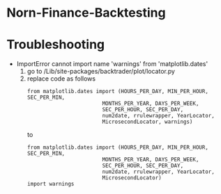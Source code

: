# Norn-Finance-Backtesting

# Troubleshooting

- ImportError cannot import name 'warnings' from 'matplotlib.dates'
  1. go to /Lib/site-packages/backtrader/plot/locator.py
  2. replace code as follows
      ``` 
     from matplotlib.dates import (HOURS_PER_DAY, MIN_PER_HOUR, SEC_PER_MIN,
                              MONTHS_PER_YEAR, DAYS_PER_WEEK,
                              SEC_PER_HOUR, SEC_PER_DAY,
                              num2date, rrulewrapper, YearLocator,
                              MicrosecondLocator, warnings)
      ``` 
     to
      ``` 
     from matplotlib.dates import (HOURS_PER_DAY, MIN_PER_HOUR, SEC_PER_MIN,
                              MONTHS_PER_YEAR, DAYS_PER_WEEK,
                              SEC_PER_HOUR, SEC_PER_DAY,
                              num2date, rrulewrapper, YearLocator,
                              MicrosecondLocator)
     import warnings
      ```

